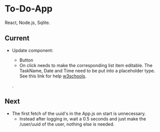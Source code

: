 # To-Do-App

React, Node.js, Sqlite.

## Current
- Update component: 
    - Button
    - On click needs to make the corresponding list item editable.
    The TaskName, Date and Time need to be put into a placeholder type. See this link for help [w3schools](https://www.w3schools.com/tags/tryit.asp?filename=tryhtml5_input_placeholder).
    
    .


## Next

- The first fetch of the uuid's in the App.js on start is unnecessary.
    - Instead after logging in, wait a 0.5 seconds and just make the /user/uuid of the user, nothing else is needed.
